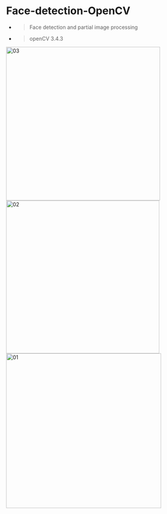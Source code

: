 # Face-detection-OpenCV
- > Face detection and partial image processing
- > openCV 3.4.3

<img width="417" alt="03" src="https://user-images.githubusercontent.com/12807657/59560111-b5900f00-903e-11e9-8ca3-51accdbd36b4.PNG">

<img width="415" alt="02" src="https://user-images.githubusercontent.com/12807657/59560112-b628a580-903e-11e9-991c-35ee4b791d15.PNG">

<img width="420" alt="01" src="https://user-images.githubusercontent.com/12807657/59560114-b6c13c00-903e-11e9-8b81-18274e0bf4fc.PNG">

